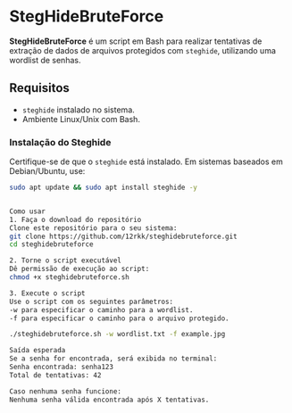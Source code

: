 # StegHideBruteForce

**StegHideBruteForce** é um script em Bash para realizar tentativas de extração de dados de arquivos protegidos com `steghide`, utilizando uma wordlist de senhas. 

## Requisitos

- `steghide` instalado no sistema.
- Ambiente Linux/Unix com Bash.

### Instalação do Steghide
Certifique-se de que o `steghide` está instalado. Em sistemas baseados em Debian/Ubuntu, use:

```bash
sudo apt update && sudo apt install steghide -y


Como usar
1. Faça o download do repositório
Clone este repositório para o seu sistema:
git clone https://github.com/12rkk/steghidebruteforce.git
cd steghidebruteforce

2. Torne o script executável
Dê permissão de execução ao script:
chmod +x steghidebruteforce.sh

3. Execute o script
Use o script com os seguintes parâmetros:
-w para especificar o caminho para a wordlist.
-f para especificar o caminho para o arquivo protegido.

./steghidebruteforce.sh -w wordlist.txt -f example.jpg

Saída esperada
Se a senha for encontrada, será exibida no terminal:
Senha encontrada: senha123
Total de tentativas: 42

Caso nenhuma senha funcione:
Nenhuma senha válida encontrada após X tentativas.
